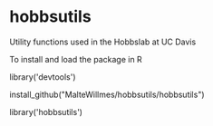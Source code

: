 # hobbsutils
Utility functions used in the Hobbslab at UC Davis

To install and load the package in R

library('devtools')

install_github("MalteWillmes/hobbsutils/hobbsutils")

library('hobbsutils')
